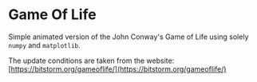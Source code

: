 # Game Of Life

Simple animated version of the John Conway's Game of Life using solely `numpy` and `matplotlib`. 

The update conditions are taken from the website: [https://bitstorm.org/gameoflife/](https://bitstorm.org/gameoflife/)
